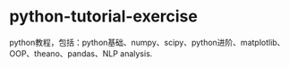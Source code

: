 # python-tutorial-exercise
python教程，包括：python基础、numpy、scipy、python进阶、matplotlib、OOP、theano、pandas、NLP analysis.
